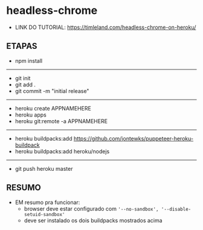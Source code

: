 # headless-chrome

* LINK DO TUTORIAL: https://timleland.com/headless-chrome-on-heroku/

## ETAPAS
* npm install
---
* git init
* git add .
* git commit -m "initial release"
---
* heroku create APPNAMEHERE
* heroku apps
* heroku git:remote -a APPNAMEHERE
---
* heroku buildpacks:add https://github.com/jontewks/puppeteer-heroku-buildpack
* heroku buildpacks:add heroku/nodejs
---
* git push heroku master

## RESUMO

* EM resumo pra funcionar:
   * browser deve estar configurado com `'--no-sandbox', '--disable-setuid-sandbox'`
   * deve ser instalado os dois buildpacks mostrados acima